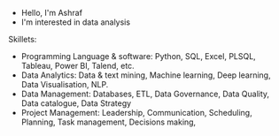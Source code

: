 - Hello, I'm Ashraf 
- I'm interested in data analysis 

Skillets: 
- Programming Language & software: Python, SQL, Excel, PLSQL, Tableau, Power BI, Talend, etc.
- Data Analytics: Data & text mining, Machine learning, Deep learning, Data Visualisation, NLP.
- Data Management: Databases, ETL, Data Governance, Data Quality, Data catalogue, Data Strategy
- Project Management: Leadership, Communication, Scheduling, Planning, Task management, Decisions making,
